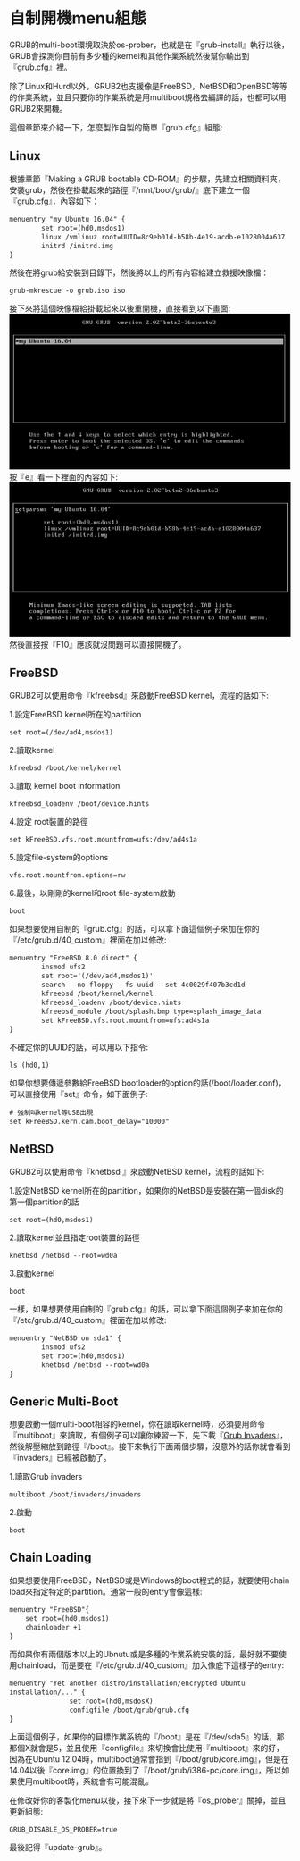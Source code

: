 # 自制開機menu組態

GRUB的multi-boot環境取決於os-prober，也就是在『grub-install』執行以後，GRUB會探測你目前有多少種的kernel和其他作業系統然後幫你輸出到『grub.cfg』裡。

除了Linux和Hurd以外，GRUB2也支援像是FreeBSD，NetBSD和OpenBSD等等的作業系統，並且只要你的作業系統是用multiboot規格去編譯的話，也都可以用GRUB2來開機。

這個章節來介紹一下，怎麼製作自製的簡單『grub.cfg』組態:

## Linux  
根據章節『Making a GRUB bootable CD-ROM』的步驟，先建立相關資料夾，安裝grub，然後在掛載起來的路徑『/mnt/boot/grub/』底下建立一個『grub.cfg』，內容如下：
```
menuentry "my Ubuntu 16.04" {
        set root=(hd0,msdos1)
        linux /vmlinuz root=UUID=8c9eb01d-b58b-4e19-acdb-e1028004a637
        initrd /initrd.img
}
```
然後在將grub給安裝到目錄下，然後將以上的所有內容給建立救援映像檔：<br>

```
grub-mkrescue -o grub.iso iso
```
接下來將這個映像檔給掛載起來以後重開機，直接看到以下畫面:
![](Imgs/Config/config004.png)
按『e』看一下裡面的內容如下:
![](Imgs/Config/config005.png)
然後直接按『F10』應該就沒問題可以直接開機了。


## FreeBSD
GRUB2可以使用命令『kfreebsd』來啟動FreeBSD kernel，流程的話如下:


1.設定FreeBSD kernel所在的partition
```
set root=(/dev/ad4,msdos1)
```
2.讀取kernel 
```
kfreebsd /boot/kernel/kernel
```
3.讀取 kernel boot information 
```
kfreebsd_loadenv /boot/device.hints
```
4.設定 root裝置的路徑
```
set kFreeBSD.vfs.root.mountfrom=ufs:/dev/ad4s1a
```
5.設定file-system的options
```
vfs.root.mountfrom.options=rw
```
6.最後，以剛剛的kernel和root file-system啟動
```
boot
```

如果想要使用自制的『grub.cfg』的話，可以拿下面這個例子來加在你的『/etc/grub.d/40_custom』裡面在加以修改:
```
menuentry "FreeBSD 8.0 direct" {
        insmod ufs2
        set root='(/dev/ad4,msdos1)'
        search --no-floppy --fs-uuid --set 4c0029f407b3cd1d
        kfreebsd /boot/kernel/kernel
        kfreebsd_loadenv /boot/device.hints
        kfreebsd_module /boot/splash.bmp type=splash_image_data
        set kFreeBSD.vfs.root.mountfrom=ufs:ad4s1a
}
```
不確定你的UUID的話，可以用以下指令:
```
ls (hd0,1)
```
如果你想要傳遞參數給FreeBSD bootloader的option的話(/boot/loader.conf)，可以直接使用『set』命令，如下面例子:

```
# 強制叫kernel等USB出現
set kFreeBSD.kern.cam.boot_delay="10000"
```

## NetBSD
GRUB2可以使用命令『knetbsd 』來啟動NetBSD kernel，流程的話如下:

1.設定NetBSD kernel所在的partition，如果你的NetBSD是安裝在第一個disk的第一個partition的話
```
set root=(hd0,msdos1)
```
2.讀取kernel並且指定root裝置的路徑
```
knetbsd /netbsd --root=wd0a
```
3.啟動kernel
```
boot
```

一樣，如果想要使用自制的『grub.cfg』的話，可以拿下面這個例子來加在你的『/etc/grub.d/40_custom』裡面在加以修改:
```
menuentry "NetBSD on sda1" {
        insmod ufs2
        set root=(hd0,msdos1)
        knetbsd /netbsd --root=wd0a
}
```

## Generic Multi-Boot
想要啟動一個multi-boot相容的kernel，你在讀取kernel時，必須要用命令『multiboot』來讀取，有個例子可以讓你練習一下，先下載『[Grub Invaders](http://www.erikyyy.de/invaders)』，然後解壓縮放到路徑『/boot』。接下來執行下面兩個步驟，沒意外的話你就會看到『invaders』已經被啟動了。

1.讀取Grub invaders
```
multiboot /boot/invaders/invaders
```
2.啟動
```
boot
```
## Chain Loading
如果想要使用FreeBSD，NetBSD或是Windows的boot程式的話，就要使用chain load來指定特定的partition。通常一般的entry會像這樣:
```
menuentry "FreeBSD"{
    set root=(hd0,msdos1)
    chainloader +1
}
```
而如果你有兩個版本以上的Ubnutu或是多種的作業系統安裝的話，最好就不要使用chainload，而是要在『/etc/grub.d/40_custom』加入像底下這樣子的entry:
```
menuentry "Yet another distro/installation/encrypted Ubuntu installation/..." { 
               set root=(hd0,msdosX) 
               configfile /boot/grub/grub.cfg 
}
```
上面這個例子，如果你的目標作業系統的『/boot』是在『/dev/sda5』的話，那那個X就會是5，並且使用『configfile』來切換會比使用『multiboot』來的好，因為在Ubuntu 12.04時，multiboot通常會指到『/boot/grub/core.img』，但是在14.04以後『core.img』的位置換到了『/boot/grub/i386-pc/core.img』，所以如果使用multiboot時，系統會有可能混亂。

在修改好你的客製化menu以後，接下來下一步就是將『os_prober』關掉，並且更新組態:


```
GRUB_DISABLE_OS_PROBER=true
```
最後記得『update-grub』。





